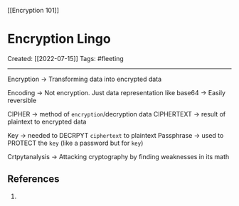 [[Encryption 101]]

# Encryption Lingo
Created:  [[2022-07-15]]
Tags: #fleeting 

---
Encryption -> 
Transforming data into encrypted data

Encoding 
-> Not encryption. Just data representation like base64
-> Easily reversible


CIPHER -> method of `encryption`/decryption data
CIPHERTEXT -> result of plaintext to encrypted data

Key -> needed to DECRPYT `ciphertext` to plaintext
Passphrase -> used to PROTECT the `key` (like a password but for `key`)

Crtpytanalysis -> Attacking cryptography by finding weaknesses in its math












## References
1. 